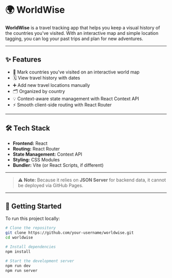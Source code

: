 # 🌍 WorldWise

**WorldWise** is a travel tracking app that helps you keep a visual history of the countries you've visited. With an interactive map and simple location tagging, you can log your past trips and plan for new adventures.

---

## ✨ Features

- 📍 Mark countries you've visited on an interactive world map  
- 🗓️ View travel history with dates  
- ➕ Add new travel locations manually  
- 🗂️ Organized by country  
- 💡 Context-aware state management with React Context API  
- ⚡ Smooth client-side routing with React Router

---

## 🛠️ Tech Stack

- **Frontend:** React
- **Routing:** React Router
- **State Management:** Context API
- **Styling:** CSS Modules
- **Bundler:** Vite (or React Scripts, if different)

---
> ⚠️ **Note:** 
> Because it relies on **JSON Server** for backend data, it cannot be deployed via GitHub Pages.

---

## 🚀 Getting Started

To run this project locally:

```bash
# Clone the repository
git clone https://github.com/your-username/worldwise.git
cd worldwise

# Install dependencies
npm install

# Start the development server
npm run dev
npm run server
